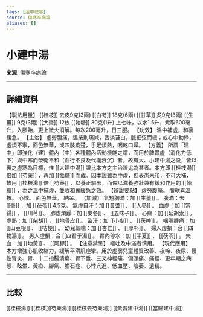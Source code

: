 ```yaml
---
tags: [溫中祛寒]
source: 傷寒卒病論
aliases: []
---
```


# 小建中湯

**來源**: 傷寒卒病論  

---

## 詳細資料
【製法用量】 [[桂枝]] 去皮9克(3兩) [[白芍]] 18克(6兩) [[甘草]] 炙9克(3兩) [[生薑]] 9克(3兩) [[大棗]] 12枚 [[飴糖]] 30克(1升)
上七味，以水1.5升，煮取600毫升，入膠飴，更上微火消解。每次200毫升，日三服。
【功效】
溫中補虛，和裏緩急。
【主治】
虛勞腹痛，溫按則痛減，舌淡苔白，脈細弦而緩；或心中動悸，虛煩不寧，面色無華，或四肢痠楚，手足煩熱，咽乾口燥。
【方義】
所謂「建中」即強化（建）體內（中）各種體內活動機能之謂，而用於脾胃虛（消化力低下）與中寒而榮衛不和（血行不良及代謝衰沉）者。故有大、小建中湯之設，皆以裏之虛寒為目標，惟 [[大建中湯]] 證比本方之主治證尤為甚者。本方即 [[桂枝湯]] 倍加 [[芍藥]] ，再加 [[飴糖]] 而成。因本證雖為中虛，但表尚未和，不可大補，故用 [[桂枝湯]] 倍 [[芍藥]] ，以養正驅邪，而佐以滋養強壯兼有緩和作用的 [[飴糖]] ，為之溫中補虛，並收和裏緩急之效。
【辨證要點】
虛勞腹痛。
腹軟喜溫按。
心悸。
面色無華。
納呆。
【加減】
氣短胸滿：加 [[生薑]] 。
腹滿：去 [[棗]] ，加 [[茯苓]] 4.5克。
氣虛自汗：加 [[黃耆]] 、 [[人參]] 。
血虛：加 [[當歸]] 、 [[川芎]] 。
肺虛煩躁：加 [[麥冬]] 、 [[五味子]] 。
心痛：加 [[延胡索]] 。
虛熱：加 [[柴胡]] ， [[地骨皮]] 。
盜汗：加 [[小麥]] 、 [[茯神]] 。
咽喉腫痛：加 [[山豆根]] 、 [[桔梗]] 。
幼兒氣喘：加 [[杏仁]] 、 [[厚朴]] 。
婦人虛損：合 [[四物湯]] 。
男人虛損：合 [[四君子湯]] 。
胃內停水：加 [[半夏]] 、 [[茯苓]] 。
失血：加 [[地黃]] 、 [[阿膠]] 。
【注意禁忌】
嘔吐及中滿者慎用。
【現代應用】
本方增強心肌收縮力，緩解平滑肌痙攣。用於虛弱兒童體質改善、夜啼、夜尿、慢性胃炎、胃、十二指腸潰瘍、胃下垂、三叉神經痛、偏頭痛、痛經、更年期之病態、眩暈、黃疸、腳氣、膽石症、心悸亢進、低血壓、陰萎、遺精。

---

## 比較
[[桂枝湯]]
[[桂枝加芍藥湯]]
[[桂枝去芍藥湯]]
[[黃耆建中湯]]
[[當歸建中湯]]
